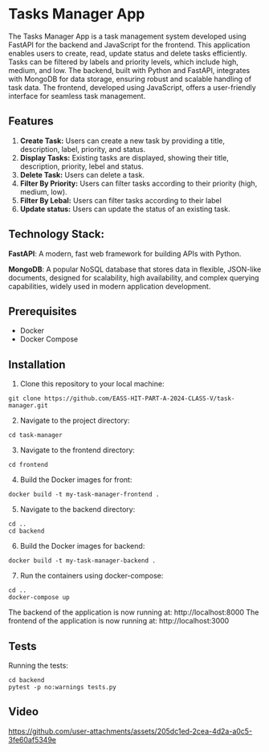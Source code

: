 # Tasks Manager App #

The Tasks Manager App is a task management system developed using FastAPI for the backend and JavaScript for the frontend. This application enables users to create, read, update status and delete tasks efficiently. Tasks can be filtered by labels and priority levels, which include high, medium, and low. The backend, built with Python and FastAPI, integrates with MongoDB for data storage, ensuring robust and scalable handling of task data. The frontend, developed using JavaScript, offers a user-friendly interface for seamless task management.

## Features

1. **Create Task:** Users can create a new task by providing a title, description, label, priority, and status.
2. **Display Tasks:** Existing tasks are displayed, showing their title, description, priority, lebel and status.
3. **Delete Task:** Users can delete a task.
4. **Filter By Priority:** Users can filter tasks according to their priority (high, medium, low).
5. **Filter By Lebal:** Users can filter tasks according to their label
6. **Update status:** Users can update the status of an existing task.


## Technology Stack:

**FastAPI**: A modern, fast web framework for building APIs with Python.

**MongoDB**: A popular NoSQL database that stores data in flexible, JSON-like documents, designed for scalability, high availability, and complex querying capabilities, widely used in modern application development.

## Prerequisites

* Docker
* Docker Compose

## Installation 

1. Clone this repository to your local machine:
```
git clone https://github.com/EASS-HIT-PART-A-2024-CLASS-V/task-manager.git
```
2. Navigate to the project directory:
```
cd task-manager
```
3. Navigate to the frontend directory:
```
cd frontend
```
4. Build the Docker images for front:
```
docker build -t my-task-manager-frontend .
```
5. Navigate to the backend directory:
```
cd ..  
cd backend
```
6. Build the Docker images for backend:
```
docker build -t my-task-manager-backend .
```
7. Run the containers using docker-compose:
```
cd .. 
docker-compose up 
```
The backend of the application is now running at: http://localhost:8000
The frontend of the application is now running at: http://localhost:3000

## Tests

Running the tests:
```
cd backend
pytest -p no:warnings tests.py
```

## Video


https://github.com/user-attachments/assets/205dc1ed-2cea-4d2a-a0c5-3fe60af5349e
